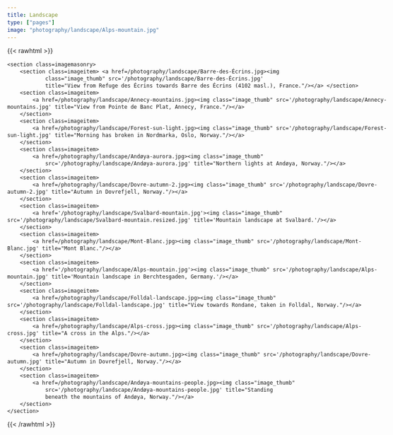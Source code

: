 ```yaml
---
title: Landscape
type: ["pages"]
image: "photography/landscape/Alps-mountain.jpg"
---
```


{{< rawhtml >}}

<style>
body {
    max-width: 1500px;
}
</style>

    <section class=imagemasonry>
        <section class=imageitem> <a href=/photography/landscape/Barre-des-Écrins.jpg><img
                class="image_thumb" src='/photography/landscape/Barre-des-Écrins.jpg'
                title="View from Refuge des Écrins towards Barre des Écrins (4102 masl.), France."/></a> </section>
        <section class=imageitem>
            <a href=/photography/landscape/Annecy-mountains.jpg><img class="image_thumb" src='/photography/landscape/Annecy-mountains.jpg' title="View from Pointe de Banc Plat, Annecy, France."/></a>
        </section>
        <section class=imageitem>
            <a href=/photography/landscape/Forest-sun-light.jpg><img class="image_thumb" src='/photography/landscape/Forest-sun-light.jpg' title="Morning has broken in Nordmarka, Oslo, Norway."/></a>
        </section>
        <section class=imageitem>
            <a href=/photography/landscape/Andøya-aurora.jpg><img class="image_thumb"
                src='/photography/landscape/Andøya-aurora.jpg' title="Northern lights at Andøya, Norway."/></a>
        </section>
        <section class=imageitem>
            <a href=/photography/landscape/Dovre-autumn-2.jpg><img class="image_thumb" src='/photography/landscape/Dovre-autumn-2.jpg' title="Autumn in Dovrefjell, Norway."/></a>
        </section>
        <section class=imageitem>
            <a href='/photography/landscape/Svalbard-mountain.jpg'><img class="image_thumb" src='/photography/landscape/Svalbard-mountain.resized.jpg' title='Mountain landscape at Svalbard.'/></a>
        </section>
        <section class=imageitem>
            <a href=/photography/landscape/Mont-Blanc.jpg><img class="image_thumb" src='/photography/landscape/Mont-Blanc.jpg' title="Mont Blanc."/></a>
        </section>
        <section class=imageitem>
            <a href='/photography/landscape/Alps-mountain.jpg'><img class="image_thumb" src='/photography/landscape/Alps-mountain.jpg' title='Mountain landscape in Berchtesgaden, Germany.'/></a>
        </section>
        <section class=imageitem>
            <a href=/photography/landscape/Folldal-landscape.jpg><img class="image_thumb" src='/photography/landscape/Folldal-landscape.jpg' title="View towards Rondane, taken in Folldal, Norway."/></a>
        </section>
        <section class=imageitem>
            <a href=/photography/landscape/Alps-cross.jpg><img class="image_thumb" src='/photography/landscape/Alps-cross.jpg' title="A cross in the Alps."/></a>
        </section>
        <section class=imageitem>
            <a href=/photography/landscape/Dovre-autumn.jpg><img class="image_thumb" src='/photography/landscape/Dovre-autumn.jpg' title="Autumn in Dovrefjell, Norway."/></a>
        </section>
        <section class=imageitem>
            <a href=/photography/landscape/Andøya-mountains-people.jpg><img class="image_thumb"
                src='/photography/landscape/Andøya-mountains-people.jpg' title="Standing
                beneath the mountains of Andøya, Norway."/></a>
        </section>
    </section>

<!--
<div class="responsive">
  <div class="gallery">
    <a target="_blank" href="/photography/landscape/Alps-mountain.jpg">
      <img src="/photography/landscape/Alps-mountain.jpg" alt="Peak near Hochkalter, Berchtesgaden, Germany.">
    </a>
    <div class="desc">Peak near Hochkalter, Berchtesgaden, Germany.</div>
  </div>
</div>

<div class="responsive">
  <div class="gallery">
    <a target="_blank" href="/photography/landscape/Alps-cross.jpg">
      <img src="/photography/landscape/Alps-cross.jpg" alt="Peak near Höher Göll, Berchtesgaden, Germany.">
    </a>
    <div class="desc">Peak near Höher Göll, Berchtesgaden, Germany.</div>
  </div>
</div>

<div class="responsive">
  <div class="gallery">
    <a target="_blank" href="/photography/landscape/Andøya-aurora.jpg">
      <img src="/photography/landscape/Andøya-aurora.jpg" alt="Aurora over Andøya, Norway.">
    </a>
    <div class="desc">Aurora over Anødya, Norway.</div>
  </div>
</div>

<div class="responsive">
  <div class="gallery">
    <a target="_blank" href="/photography/landscape/Andøya-mountains-people.jpg">
      <img src="/photography/landscape/Andøya-mountains-people.jpg" alt="Mountains at Andøya">
    </a>
    <div class="desc">Mountains at Andøya.</div>
  </div>
</div>

<div class="responsive">
  <div class="gallery">
    <a target="_blank" href="/photography/landscape/Annecy-mountains.jpg">
      <img src="/photography/landscape/Annecy-mountains.jpg" alt="Mountains in Annecy, France.">
    </a>
    <div class="desc">Mountains in Annecy, France.</div>
  </div>
</div>

<div class="responsive">
  <div class="gallery">
    <a target="_blank" href="/photography/landscape/Barre-des-Écrins.jpg">
      <img src="/photography/landscape/Barre-des-Écrins.jpg" alt="Barre des Écrins, France.">
    </a>
    <div class="desc">Barre des Ècrins, France</div>
  </div>
</div>

<div class="responsive">
  <div class="gallery">
    <a target="_blank" href="/photography/landscape/Dovre-autumn.jpg">
      <img src="/photography/landscape/Dovre-autumn.jpg" alt="Dovrefjell,
      Norway">
    </a>
    <div class="desc">Dovrefjell, Norway.</div>
  </div>
</div>
-->
{{< /rawhtml >}}
